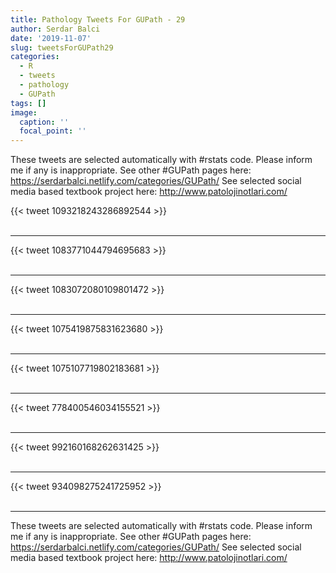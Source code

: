```yaml
---
title: Pathology Tweets For GUPath - 29
author: Serdar Balci
date: '2019-11-07'
slug: tweetsForGUPath29
categories:
  - R
  - tweets
  - pathology
  - GUPath
tags: []
image:
  caption: ''
  focal_point: ''
---
```



These tweets are selected automatically with #rstats code. Please inform me if any is inappropriate.
See other #GUPath pages here: https://serdarbalci.netlify.com/categories/GUPath/ 
See selected social media based textbook project here: http://www.patolojinotlari.com/

{{< tweet 1093218243286892544 >}}
<br>
<br>
<hr>
{{< tweet 1083771044794695683 >}}
<br>
<br>
<hr>
{{< tweet 1083072080109801472 >}}
<br>
<br>
<hr>
{{< tweet 1075419875831623680 >}}
<br>
<br>
<hr>
{{< tweet 1075107719802183681 >}}
<br>
<br>
<hr>
{{< tweet 778400546034155521 >}}
<br>
<br>
<hr>
{{< tweet 992160168262631425 >}}
<br>
<br>
<hr>
{{< tweet 934098275241725952 >}}
<br>
<br>
<hr>


These tweets are selected automatically with #rstats code. Please inform me if any is inappropriate.
See other #GUPath pages here: https://serdarbalci.netlify.com/categories/GUPath/ 
See selected social media based textbook project here: http://www.patolojinotlari.com/
